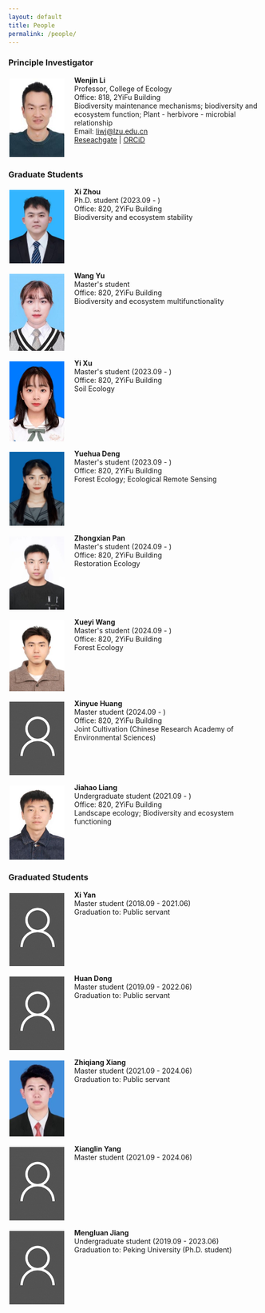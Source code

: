 ```yaml
---
layout: default
title: People
permalink: /people/
---
```


### **Principle Investigator**

<p><img align="left" src="/files/Li_profile.jpg" width="110" style="margin:5px 20px 2px 2px;"/>

<b>Wenjin Li</b><br>
Professor, College of Ecology<br>
Office: 818, 2YiFu Building<br>
Biodiversity maintenance mechanisms; biodiversity and ecosystem function; Plant - herbivore - microbial relationship<br>
Email: <a href="mailto: liwj@lzu.edu.cn">liwj@lzu.edu.cn</a><br>
<a href="https://www.researchgate.net/profile/Wenjin-Li-6">Reseachgate</a> | <a href="https://orcid.org/0000-0002-6426-4852">ORCiD</a>
<br clear="left"/></p>

### **Graduate Students**

<p><img align="left" src="/files/Zhou_profile.jpg" width="110" style="margin:5px 20px 2px 2px;"/>

<b>Xi Zhou</b><br>
Ph.D. student (2023.09 - )<br>
Office: 820, 2YiFu Building <br>
Biodiversity and ecosystem stability <br>
<br clear="left"/></p> 

<p><img align="left" src="/files/Yu_profile.jpg" width="110" style="margin:5px 20px 2px 2px;"/>

<b>Wang Yu</b><br>
Master's student<br>
Office: 820, 2YiFu Building <br>
Biodiversity and ecosystem multifunctionality <br>
<br clear="left"/></p> 

<p><img align="left" src="/files/Xu_profile.jpg" width="110" style="margin:5px 20px 2px 2px;"/>

<b>Yi Xu</b><br>
Master's student (2023.09 - )<br>
Office: 820, 2YiFu Building <br>
Soil Ecology <br>
<br clear="left"/></p> 

<p><img align="left" src="/files/Deng_profile.jpg" width="110" style="margin:5px 20px 2px 2px;"/>

<b>Yuehua Deng</b><br>
Master's student (2023.09 - )<br>
Office: 820, 2YiFu Building <br>
Forest Ecology; Ecological Remote Sensing <br>
<br clear="left"/></p> 

<p><img align="left" src="/files/Pan_profile.jpg" width="110" style="margin:5px 20px 2px 2px;"/>

<b>Zhongxian Pan</b><br>
Master's student (2024.09 - )<br>
Office: 820, 2YiFu Building <br>
Restoration Ecology <br>
<br clear="left"/></p> 

<p><img align="left" src="/files/Wang_profile.jpg" width="110" style="margin:5px 20px 2px 2px;"/>

<b>Xueyi Wang</b><br>
Master's student (2024.09 - )<br>
Office: 820, 2YiFu Building <br>
Forest Ecology <br>
<br clear="left"/></p> 

<p><img align="left" src="/files/Default_profile.jpg" width="110" style="margin:5px 20px 2px 2px;"/>

<b>Xinyue Huang</b><br>
Master student (2024.09 - )<br>
Office: 820, 2YiFu Building <br>
Joint Cultivation (Chinese Research Academy of Environmental Sciences)

<br clear="left"/></p> 

<p><img align="left" src="/files/Liang_profile.jpg" width="110" style="margin:5px 20px 2px 2px;"/>

<b>Jiahao Liang</b><br>
Undergraduate student (2021.09 - )<br>
Office: 820, 2YiFu Building <br>
Landscape ecology; Biodiversity and ecosystem functioning <br>
<br clear="left"/></p> 

### **Graduated Students**

<p><img align="left" src="/files/Default_profile.jpg" width="110" style="margin:5px 20px 2px 2px;"/>

<b>Xi Yan</b><br>
Master student (2018.09 - 2021.06)<br>
Graduation to: Public servant <br>
<br clear="left"/></p> 

<p><img align="left" src="/files/Default_profile.jpg" width="110" style="margin:5px 20px 2px 2px;"/>

<b>Huan Dong</b><br>
Master student (2019.09 - 2022.06)<br>
Graduation to: Public servant <br>
<br clear="left"/></p> 


<p><img align="left" src="/files/Xiang_profile.jpg" width="110" style="margin:5px 20px 2px 2px;"/>

<b>Zhiqiang Xiang</b><br>
Master student (2021.09 - 2024.06)<br>
Graduation to: Public servant <br>
<br clear="left"/></p> 

<p><img align="left" src="/files/Default_profile.jpg" width="110" style="margin:5px 20px 2px 2px;"/>

<b>Xianglin Yang</b><br>
Master student (2021.09 - 2024.06)<br>
<br clear="left"/></p>

<p><img align="left" src="/files/Default_profile.jpg" width="110" style="margin:5px 20px 2px 2px;"/>

<b>Mengluan Jiang</b><br>
Undergraduate student (2019.09 - 2023.06)<br>
Graduation to: Peking University (Ph.D. student) <br>
<br clear="left"/></p> 

